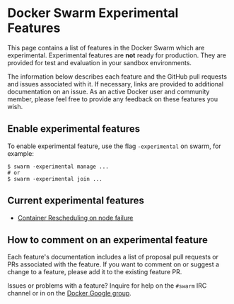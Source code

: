 # Docker Swarm Experimental Features

This page contains a list of features in the Docker Swarm which are
experimental. Experimental features are **not** ready for production. They are
provided for test and evaluation in your sandbox environments.  

The information below describes each feature and the GitHub pull requests and
issues associated with it. If necessary, links are provided to additional
documentation on an issue.  As an active Docker user and community member,
please feel free to provide any feedback on these features you wish.
## Enable experimental features

To enable experimental feature, use the flag `-experimental` on swarm, for example:

```
$ swarm -experimental manage ...
# or
$ swarm -experimental join ...
```

## Current experimental features

 * [Container Rescheduling on node failure](rescheduling.md)

## How to comment on an experimental feature

Each feature's documentation includes a list of proposal pull requests or PRs associated with the feature. If you want to comment on or suggest a change to a feature, please add it to the existing feature PR.  

Issues or problems with a feature? Inquire for help on the `#swarm` IRC channel or in on the [Docker Google group](https://groups.google.com/forum/#!forum/docker-user).  
